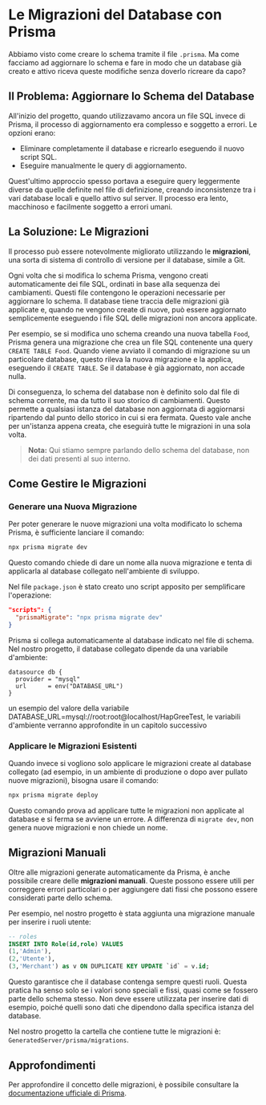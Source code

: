 # Le Migrazioni del Database con Prisma

Abbiamo visto come creare lo schema tramite il file `.prisma`. Ma come facciamo ad aggiornare lo schema e fare in modo che un database già creato e attivo riceva queste modifiche senza doverlo ricreare da capo?

## Il Problema: Aggiornare lo Schema del Database

All'inizio del progetto, quando utilizzavamo ancora un file SQL invece di Prisma, il processo di aggiornamento era complesso e soggetto a errori. Le opzioni erano:

-   Eliminare completamente il database e ricrearlo eseguendo il nuovo script SQL.
-   Eseguire manualmente le query di aggiornamento.

Quest'ultimo approccio spesso portava a eseguire query leggermente diverse da quelle definite nel file di definizione, creando inconsistenze tra i vari database locali e quello attivo sul server. Il processo era lento, macchinoso e facilmente soggetto a errori umani.

## La Soluzione: Le Migrazioni

Il processo può essere notevolmente migliorato utilizzando le **migrazioni**, una sorta di sistema di controllo di versione per il database, simile a Git.

Ogni volta che si modifica lo schema Prisma, vengono creati automaticamente dei file SQL, ordinati in base alla sequenza dei cambiamenti. Questi file contengono le operazioni necessarie per aggiornare lo schema. Il database tiene traccia delle migrazioni già applicate e, quando ne vengono create di nuove, può essere aggiornato semplicemente eseguendo i file SQL delle migrazioni non ancora applicate.

Per esempio, se si modifica uno schema creando una nuova tabella `Food`, Prisma genera una migrazione che crea un file SQL contenente una query `CREATE TABLE Food`. Quando viene avviato il comando di migrazione su un particolare database, questo rileva la nuova migrazione e la applica, eseguendo il `CREATE TABLE`. Se il database è già aggiornato, non accade nulla.

Di conseguenza, lo schema del database non è definito solo dal file di schema corrente, ma da tutto il suo storico di cambiamenti. Questo permette a qualsiasi istanza del database non aggiornata di aggiornarsi ripartendo dal punto dello storico in cui si era fermata. Questo vale anche per un'istanza appena creata, che eseguirà tutte le migrazioni in una sola volta.

> **Nota:** Qui stiamo sempre parlando dello schema del database, non dei dati presenti al suo interno.

## Come Gestire le Migrazioni

### Generare una Nuova Migrazione

Per poter generare le nuove migrazioni una volta modificato lo schema Prisma, è sufficiente lanciare il comando:

```bash
npx prisma migrate dev
```

Questo comando chiede di dare un nome alla nuova migrazione e tenta di applicarla al database collegato nell'ambiente di sviluppo.

Nel file `package.json` è stato creato uno script apposito per semplificare l'operazione:

```json
"scripts": {
  "prismaMigrate": "npx prisma migrate dev"
}
```

Prisma si collega automaticamente al database indicato nel file di schema. Nel nostro progetto, il database collegato dipende da una variabile d'ambiente:

```prisma
datasource db {
  provider = "mysql"
  url      = env("DATABASE_URL")
}
```
un esempio del valore della variabile DATABASE_URL=mysql://root:root@localhost/HapGreeTest, le variabili d'ambiente verranno approfondite in un capitolo successivo

### Applicare le Migrazioni Esistenti

Quando invece si vogliono solo applicare le migrazioni create al database collegato (ad esempio, in un ambiente di produzione o dopo aver pullato nuove migrazioni), bisogna usare il comando:

```bash
npx prisma migrate deploy
```
Questo comando prova ad applicare tutte le migrazioni non applicate al database e si ferma se avviene un errore. A differenza di `migrate dev`, non genera nuove migrazioni e non chiede un nome.

## Migrazioni Manuali

Oltre alle migrazioni generate automaticamente da Prisma, è anche possibile creare delle **migrazioni manuali**. Queste possono essere utili per correggere errori particolari o per aggiungere dati fissi che possono essere considerati parte dello schema.

Per esempio, nel nostro progetto è stata aggiunta una migrazione manuale per inserire i ruoli utente:

```sql
-- roles
INSERT INTO Role(id,role) VALUES
(1,'Admin'),
(2,'Utente'),
(3,'Merchant') as v ON DUPLICATE KEY UPDATE `id` = v.id;
```

Questo garantisce che il database contenga sempre questi ruoli. Questa pratica ha senso solo se i valori sono speciali e fissi, quasi come se fossero parte dello schema stesso. Non deve essere utilizzata per inserire dati di esempio, poiché quelli sono dati che dipendono dalla specifica istanza del database.

Nel nostro progetto la cartella che contiene tutte le migrazioni è: `GeneratedServer/prisma/migrations`.


## Approfondimenti

Per approfondire il concetto delle migrazioni, è possibile consultare la [documentazione ufficiale di Prisma](https://www.prisma.io/docs/orm/prisma-migrate/getting-started).
